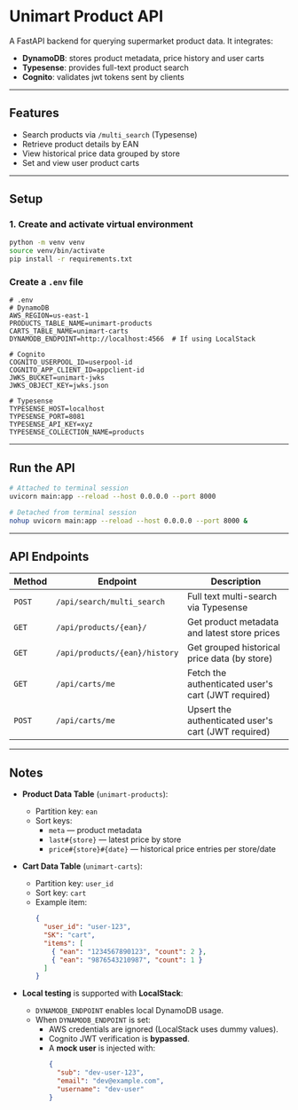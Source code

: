 # Unimart Product API

A FastAPI backend for querying supermarket product data. It integrates:

- **DynamoDB**: stores product metadata, price history and user carts
- **Typesense**: provides full-text product search
- **Cognito**: validates jwt tokens sent by clients

---

## Features

- Search products via `/multi_search` (Typesense)
- Retrieve product details by EAN
- View historical price data grouped by store
- Set and view user product carts

---

## Setup

### 1. Create and activate virtual environment

```bash
python -m venv venv
source venv/bin/activate
pip install -r requirements.txt
```

### Create a `.env` file

```dotenv
# .env
# DynamoDB
AWS_REGION=us-east-1
PRODUCTS_TABLE_NAME=unimart-products
CARTS_TABLE_NAME=unimart-carts
DYNAMODB_ENDPOINT=http://localhost:4566  # If using LocalStack

# Cognito
COGNITO_USERPOOL_ID=userpool-id
COGNITO_APP_CLIENT_ID=appclient-id
JWKS_BUCKET=unimart-jwks
JWKS_OBJECT_KEY=jwks.json

# Typesense
TYPESENSE_HOST=localhost
TYPESENSE_PORT=8081
TYPESENSE_API_KEY=xyz
TYPESENSE_COLLECTION_NAME=products
```

---

## Run the API

```bash
# Attached to terminal session
uvicorn main:app --reload --host 0.0.0.0 --port 8000

# Detached from terminal session
nohup uvicorn main:app --reload --host 0.0.0.0 --port 8000 &
```

---

## API Endpoints

| Method | Endpoint                          | Description                                       |
|--------|-----------------------------------|---------------------------------------------------|
| `POST` | `/api/search/multi_search`        | Full text multi-search via Typesense             |
| `GET`  | `/api/products/{ean}/`            | Get product metadata and latest store prices     |
| `GET`  | `/api/products/{ean}/history`     | Get grouped historical price data (by store)     |
| `GET`  | `/api/carts/me`                    | Fetch the authenticated user's cart (JWT required) |
| `POST` | `/api/carts/me`                    | Upsert the authenticated user's cart (JWT required) |

---

## Notes

- **Product Data Table** (`unimart-products`):
    - Partition key: `ean`
    - Sort keys:
        - `meta` — product metadata
        - `last#{store}` — latest price by store
        - `price#{store}#{date}` — historical price entries per store/date

- **Cart Data Table** (`unimart-carts`):
    - Partition key: `user_id`
    - Sort key: `cart`
    - Example item:
      ```json
      {
        "user_id": "user-123",
        "SK": "cart",
        "items": [
          { "ean": "1234567890123", "count": 2 },
          { "ean": "9876543210987", "count": 1 }
        ]
      }
      ```

- **Local testing** is supported with **LocalStack**:
    - `DYNAMODB_ENDPOINT` enables local DynamoDB usage.
    - When `DYNAMODB_ENDPOINT` is set:
        - AWS credentials are ignored (LocalStack uses dummy values).
        - Cognito JWT verification is **bypassed**.
        - A **mock user** is injected with:
          ```json
          {
            "sub": "dev-user-123",
            "email": "dev@example.com",
            "username": "dev-user"
          }
          ```
